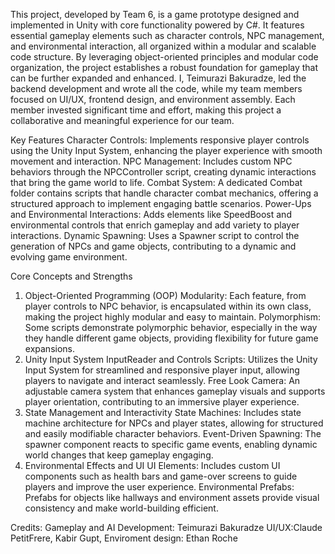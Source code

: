This project, developed by Team 6, is a game prototype designed and implemented in Unity with core functionality powered by C#. 
It features essential gameplay elements such as character controls, NPC management, and environmental interaction, all organized within a modular and scalable code structure. 
By leveraging object-oriented principles and modular code organization, the project establishes a robust foundation for gameplay that can be further expanded and enhanced.
I, Teimurazi Bakuradze, led the backend development and wrote all the code, while my team members focused on UI/UX, frontend design, and environment assembly. 
Each member invested significant time and effort, making this project a collaborative and meaningful experience for our team.

Key Features
Character Controls: Implements responsive player controls using the Unity Input System, enhancing the player experience with smooth movement and interaction.
NPC Management: Includes custom NPC behaviors through the NPCController script, creating dynamic interactions that bring the game world to life.
Combat System: A dedicated Combat folder contains scripts that handle character combat mechanics, offering a structured approach to implement engaging battle scenarios.
Power-Ups and Environmental Interactions: Adds elements like SpeedBoost and environmental controls that enrich gameplay and add variety to player interactions.
Dynamic Spawning: Uses a Spawner script to control the generation of NPCs and game objects, contributing to a dynamic and evolving game environment.

Core Concepts and Strengths
1. Object-Oriented Programming (OOP)
Modularity: Each feature, from player controls to NPC behavior, is encapsulated within its own class, making the project highly modular and easy to maintain.
Polymorphism: Some scripts demonstrate polymorphic behavior, especially in the way they handle different game objects, providing flexibility for future game expansions.
2. Unity Input System
InputReader and Controls Scripts: Utilizes the Unity Input System for streamlined and responsive player input, allowing players to navigate and interact seamlessly.
Free Look Camera: An adjustable camera system that enhances gameplay visuals and supports player orientation, contributing to an immersive player experience.
3. State Management and Interactivity
State Machines: Includes state machine architecture for NPCs and player states, allowing for structured and easily modifiable character behaviors.
Event-Driven Spawning: The spawner component reacts to specific game events, enabling dynamic world changes that keep gameplay engaging.
4. Environmental Effects and UI
UI Elements: Includes custom UI components such as health bars and game-over screens to guide players and improve the user experience.
Environmental Prefabs: Prefabs for objects like hallways and environment assets provide visual consistency and make world-building efficient.

Credits:
Gameplay and AI Development: Teimurazi Bakuradze
UI/UX:Claude PetitFrere, Kabir Gupt,
Enviroment design: Ethan Roche
